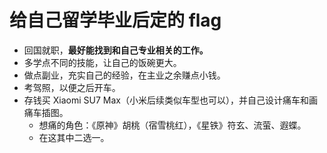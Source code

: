 # 给自己留学毕业后定的 flag

- 回国就职，**最好能找到和自己专业相关的工作。**
- 多学点不同的技能，让自己的饭碗更大。
- 做点副业，充实自己的经验，在主业之余赚点小钱。
- 考驾照，以便之后开车。
- 存钱买 Xiaomi SU7 Max（小米后续类似车型也可以），并自己设计痛车和画痛车插图。
  - 想痛的角色：《原神》胡桃（宿雪桃红），《星铁》符玄、流萤、遐蝶。
  - 在这其中二选一。
